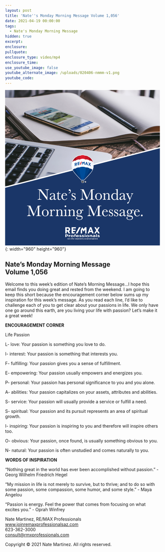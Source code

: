```yaml
---
layout: post
title: 'Nate''s Monday Morning Message Volume 1,056'
date: 2021-04-19 00:00:00
tags:
  - Nate's Monday Morning Message
hidden: true
excerpt:
enclosure:
pullquote:
enclosure_type: video/mp4
enclosure_time:
use_youtube_image: false
youtube_alternate_image: /uploads/020406-nmmm-v1.png
youtube_code:
---
```

![](/uploads/020406-nmmm-v1-1.png){: width="960" height="960"}

## **Nate’s Monday Morning Message<br>Volume 1,056**

Welcome to this week’s edition of Nate’s Morning Message…I hope this email finds you doing great and rested from the weekend. I am going to keep this short because the encouragement corner below sums up my inspiration for this week’s message. As you read each line, I’d like to challenge each of you to get clear about your passions in life. We only have one go around this earth, are you living your life with passion? Let’s make it a great week\!

**ENCOURAGEMENT CORNER**

Life Passion

L- love: Your passion is something you love to do.

I- interest: Your passion is something that interests you.

F- fulfilling: Your passion gives you a sense of fulfillment.

E- empowering: Your passion usually empowers and energizes you.

P- personal: Your passion has personal significance to you and you alone.

A- abilities: Your passion capitalizes on your assets, attributes and abilities.

S- service: Your passion will usually provide a service or fulfill a need.

S- spiritual: Your passion and its pursuit represents an area of spiritual growth.

I- inspiring: Your passion is inspiring to you and therefore will inspire others too.

O- obvious: Your passion, once found, is usually something obvious to you.

N- natural: Your passion is often unstudied and comes naturally to you.

**WORDS OF INSPIRATION**

“Nothing great in the world has ever been accomplished without passion.” - Georg Wilhelm Friedrich Hegel

“My mission in life is not merely to survive, but to thrive; and to do so with some passion, some compassion, some humor, and some style.” - Maya Angelou

“Passion is energy. Feel the power that comes from focusing on what excites you.” - Oprah Winfrey

Nate Martinez, RE/MAX Professionals<br>www.joinremaxprofessionalsaz.com<br>623-362-3000<br>consult@rmxprofessionals.com

Copyright &copy; 2021 Nate Martinez. All rights reserved.
